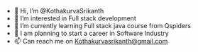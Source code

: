 - 👋 Hi, I’m @KothakurvaSrikanth
- 👀 I’m interested in Full stack development
- 🌱 I’m currently learning Full stack java course from Qspiders
- 💞️ I am planning to start a career in Software Industry
- 📫 Can reach me on Kothakurvasrikanth@gmail.com

<!---
KothakurvaSrikanth/KothakurvaSrikanth is a ✨ special ✨ repository because its `README.md` (this file) appears on your GitHub profile.
You can click the Preview link to take a look at your changes.
--->
